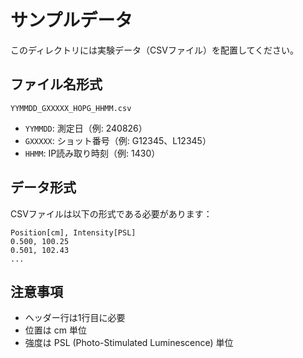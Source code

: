 # サンプルデータ

このディレクトリには実験データ（CSVファイル）を配置してください。

## ファイル名形式
```
YYMMDD_GXXXXX_HOPG_HHMM.csv
```

- `YYMMDD`: 測定日（例: 240826）
- `GXXXXX`: ショット番号（例: G12345、L12345）
- `HHMM`: IP読み取り時刻（例: 1430）

## データ形式
CSVファイルは以下の形式である必要があります：
```
Position[cm], Intensity[PSL]
0.500, 100.25
0.501, 102.43
...
```

## 注意事項
- ヘッダー行は1行目に必要
- 位置は cm 単位
- 強度は PSL (Photo-Stimulated Luminescence) 単位
